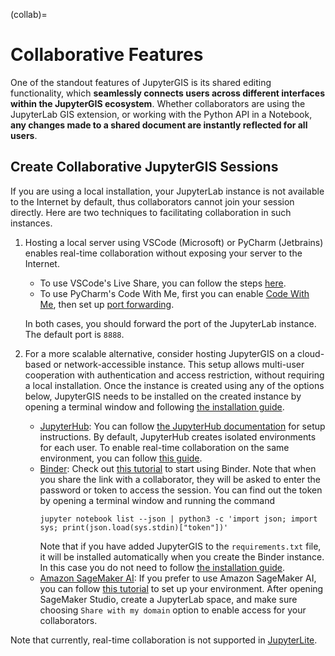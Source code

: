 (collab)=

# Collaborative Features

One of the standout features of JupyterGIS is its shared editing functionality, which **seamlessly connects users across different interfaces within the JupyterGIS ecosystem**. Whether collaborators are using the JupyterLab GIS extension, or working with the Python API in a Notebook, **any changes made to a shared document are instantly reflected for all users**.

## Create Collaborative JupyterGIS Sessions

If you are using a local installation, your JupyterLab instance is not available to the Internet by default, thus collaborators cannot join your session directly. Here are two techniques to facilitating collaboration in such instances.

1. Hosting a local server using VSCode (Microsoft) or PyCharm (Jetbrains) enables real-time collaboration without exposing your server to the Internet.

   - To use VSCode's Live Share, you can follow the steps [here](https://learn.microsoft.com/en-us/visualstudio/liveshare/use/share-server-visual-studio-code#share-a-server).
   - To use PyCharm's Code With Me, first you can enable [Code With Me](https://www.jetbrains.com/help/pycharm/code-with-me.html), then set up [port forwarding](https://www.jetbrains.com/help/pycharm/code-with-me.html#port_forwarding).

   In both cases, you should forward the port of the JupyterLab instance. The default port is `8888`.

2. For a more scalable alternative, consider hosting JupyterGIS on a cloud-based or network-accessible instance. This setup allows multi-user cooperation with authentication and access restriction, without requiring a local installation. Once the instance is created using any of the options below, JupyterGIS needs to be installed on the created instance by opening a terminal window and following [the installation guide](../install.md).
   - [JupyterHub](https://jupyter.org/hub): You can follow [the JupyterHub documentation](https://jupyter.org/hub#deploy-a-jupyterhub) for setup instructions. By default, JupyterHub creates isolated environments for each user. To enable real-time collaboration on the same environment, you can follow [this guide](https://jupyterhub.readthedocs.io/en/5.2.1/reference/sharing.html#sharing-reference).
   - [Binder](https://mybinder.readthedocs.io/en/latest/index.html): Check out [this tutorial](https://book.the-turing-way.org/communication/binder/zero-to-binder) to start using Binder. Note that when you share the link with a collaborator, they will be asked to enter the password or token to access the session. You can find out the token by opening a terminal window and running the command
     ```
     jupyter notebook list --json | python3 -c 'import json; import sys; print(json.load(sys.stdin)["token"])'
     ```
     Note that if you have added JupyterGIS to the `requirements.txt` file, it will be installed automatically when you create the Binder instance. In this case you do not need to follow [the installation guide](../install.md).
   - [Amazon SageMaker AI](https://aws.amazon.com/sagemaker-ai): If you prefer to use Amazon SageMaker AI, you can follow [this tutorial](https://docs.aws.amazon.com/sagemaker/latest/dg/onboard-quick-start.html) to set up your environment. After opening SageMaker Studio, create a JupyterLab space, and make sure choosing `Share with my domain` option to enable access for your collaborators.

Note that currently, real-time collaboration is not supported in [JupyterLite](https://jupytergis.readthedocs.io/en/latest/lite/lab/index.html).
